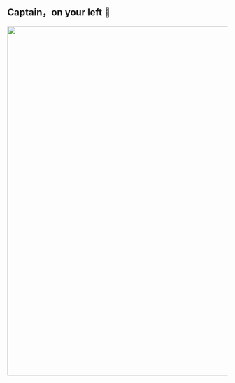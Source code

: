 ## Captain，on your left 👋
<img width="800" src="https://github-readme-activity-graph.vercel.app/graph?username=Benjamin15105&theme=tokyo-night&hide_border=true&area=true" />


<!--
**Benjamin15105/Benjamin15105** is a ✨ _special_ ✨ repository because its `README.md` (this file) appears on your GitHub profile.

Here are some ideas to get you started:

- 🔭 I’m currently working on ...
- 🌱 I’m currently learning ...
- 👯 I’m looking to collaborate on ...
- 🤔 I’m looking for help with ...
- 💬 Ask me about ...
- 📫 How to reach me: ...
- 😄 Pronouns: ...
- ⚡ Fun fact: ...
-->
